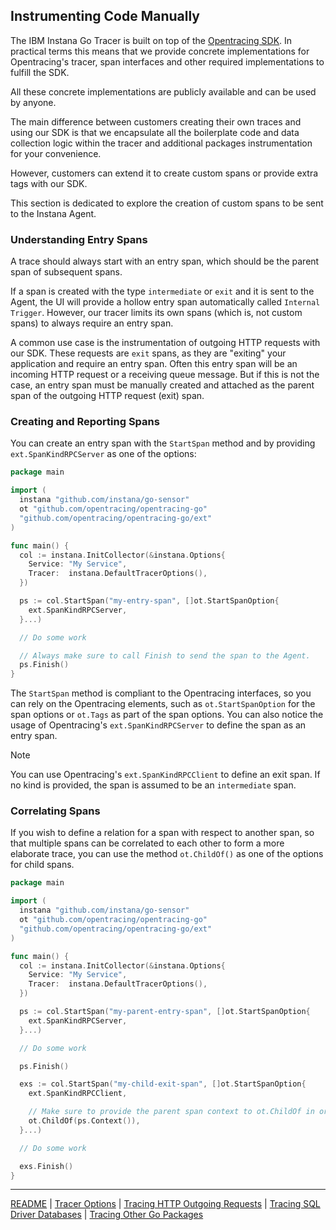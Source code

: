 ## Instrumenting Code Manually

The IBM Instana Go Tracer is built on top of the [Opentracing SDK](https://github.com/opentracing/opentracing-go).
In practical terms this means that we provide concrete implementations for Opentracing's tracer, span interfaces and other required implementations to fulfill the SDK.

All these concrete implementations are publicly available and can be used by anyone.

The main difference between customers creating their own traces and using our SDK is that we encapsulate all the boilerplate code and data collection logic within the tracer and additional packages instrumentation for your convenience.

However, customers can extend it to create custom spans or provide extra tags with our SDK.

This section is dedicated to explore the creation of custom spans to be sent to the Instana Agent.


### Understanding Entry Spans

A trace should always start with an entry span, which should be the parent span of subsequent spans.

If a span is created with the type `intermediate` or `exit` and it is sent to the Agent, the UI will provide a hollow entry span automatically called `Internal Trigger`.
However, our tracer limits its own spans (which is, not custom spans) to always require an entry span.

A common use case is the instrumentation of outgoing HTTP requests with our SDK.
These requests are `exit` spans, as they are "exiting" your application and require an entry span.
Often this entry span will be an incoming HTTP request or a receiving queue message. But if this is not the case, an entry span must be manually created and attached as the parent span of the outgoing HTTP request (exit) span.

### Creating and Reporting Spans

You can create an entry span with the `StartSpan` method and by providing `ext.SpanKindRPCServer` as one of the options:

```go
package main

import (
  instana "github.com/instana/go-sensor"
  ot "github.com/opentracing/opentracing-go"
  "github.com/opentracing/opentracing-go/ext"
)

func main() {
  col := instana.InitCollector(&instana.Options{
    Service: "My Service",
    Tracer:  instana.DefaultTracerOptions(),
  })

  ps := col.StartSpan("my-entry-span", []ot.StartSpanOption{
    ext.SpanKindRPCServer,
  }...)

  // Do some work

  // Always make sure to call Finish to send the span to the Agent.
  ps.Finish()
}
```

The `StartSpan` method is compliant to the Opentracing interfaces, so you can rely on the Opentracing elements, such as `ot.StartSpanOption` for the span options or `ot.Tags` as part of the span options.
You can also notice the usage of Opentracing's `ext.SpanKindRPCServer` to define the span as an entry span.

> [!NOTE]
> You can use Opentracing's `ext.SpanKindRPCClient` to define an exit span. If no kind is provided, the span is assumed to be an `intermediate` span.


### Correlating Spans

If you wish to define a relation for a span with respect to another span, so that multiple spans can be correlated to each other to form a more elaborate trace, you can use the method `ot.ChildOf()` as one of the options for child spans.

```go
package main

import (
  instana "github.com/instana/go-sensor"
  ot "github.com/opentracing/opentracing-go"
  "github.com/opentracing/opentracing-go/ext"
)

func main() {
  col := instana.InitCollector(&instana.Options{
    Service: "My Service",
    Tracer:  instana.DefaultTracerOptions(),
  })

  ps := col.StartSpan("my-parent-entry-span", []ot.StartSpanOption{
    ext.SpanKindRPCServer,
  }...)

  // Do some work

  ps.Finish()

  exs := col.StartSpan("my-child-exit-span", []ot.StartSpanOption{
    ext.SpanKindRPCClient,

    // Make sure to provide the parent span context to ot.ChildOf in order to correlate these spans
    ot.ChildOf(ps.Context()),
  }...)

  // Do some work

  exs.Finish()
}
```

-----
[README](../README.md) |
[Tracer Options](options.md) |
[Tracing HTTP Outgoing Requests](roundtripper.md) |
[Tracing SQL Driver Databases](sql.md) |
[Tracing Other Go Packages](other_packages.md)
